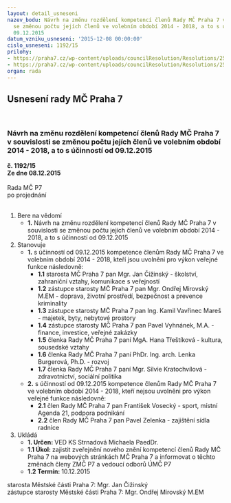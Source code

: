 ```yaml
---
layout: detail_usneseni
nazev_bodu: Návrh na změnu rozdělení kompetencí členů Rady MČ Praha 7 v souvislosti
  se změnou počtu jejích členů ve volebním období 2014 - 2018, a to s účinností od
  09.12.2015
datum_vzniku_usneseni: '2015-12-08 00:00:00'
cislo_usneseni: 1192/15
prilohy:
- https://praha7.cz/wp-content/uploads/councilResolution/Resolutions/25657/79-15-priloha_1_duvodova_zprava.doc
- https://praha7.cz/wp-content/uploads/councilResolution/Resolutions/25657/79-15-usneseni_zmc_p7_0202_15-z_11_07.12.2015_rada_ze_7_na_9.doc
organ: rada
---
```

<div id="ucUsn_pList" class="usn">
	<span><h2>Usnesení rady MČ Praha 7 </h2>
<br></span><div class="standBody">
<span><h3>Návrh na změnu rozdělení kompetencí členů Rady MČ Praha 7 v souvislosti se změnou počtu jejích členů ve volebním období 2014 - 2018, a to s účinností od 09.12.2015</h3></span><div class="center">
		<strong>č. 1192/15</strong><br>
	</div>
<div class="center">
		<strong>Ze dne 08.12.2015</strong><br><br>
	</div>Rada MČ P7<br> po projednání<br><br><ol>
<li>Bere na vědomí<ul><li>
<strong>1.</strong> Návrh na změnu rozdělení kompetencí členů Rady MČ Praha 7 v souvislosti se změnou počtu jejích členů ve volebním období 2014 - 2018, a to s účinností od 09.12.2015</li></ul>
</li>
<li>Stanovuje<ul>
<li>
<strong>1.</strong> s účinností od 09.12.2015 kompetence členům Rady MČ Praha 7 ve volebním období 2014 - 2018, kteří jsou uvolněni pro výkon veřejné funkce následovně:<ul>
<li>
<strong>1.1</strong> starosta MČ Praha 7 pan Mgr. Jan Čižinský -  školství,  zahraniční vztahy, komunikace s veřejností</li>
<li>
<strong>1.2</strong> zástupce starosty MČ Praha 7 pan Mgr. Ondřej Mirovský M.EM - doprava, životní prostředí,  bezpečnost a prevence kriminality</li>
<li>
<strong>1.3</strong> zástupce starosty MČ Praha 7 pan Ing. Kamil Vavřinec Mareš - majetek, byty, nebytové prostory</li>
<li>
<strong>1.4</strong> zástupce starosty MČ Praha 7 pan Pavel Vyhnánek, M.A. - finance, investice, veřejné zakázky</li>
<li>
<strong>1.5</strong> členka Rady MČ Praha 7 paní MgA. Hana Třeštíková - kultura, sousedské vztahy</li>
<li>
<strong>1.6</strong> členka Rady MČ Praha 7 paní PhDr. Ing. arch. Lenka Burgerová, Ph.D. - rozvoj</li>
<li>
<strong>1.7</strong> členka Rady MČ Praha 7 paní Mgr. Silvie Kratochvílová -  zdravotnictví, sociální politika</li>
</ul>
</li>
<li>
<strong>2.</strong> s účinností od 09.12.2015 kompetence členům Rady MČ Praha 7 ve volebním období 2014 - 2018, kteří nejsou uvolněni pro výkon veřejné funkce následovně:<ul>
<li>
<strong>2.1</strong> člen Rady MČ Praha 7 pan František Vosecký - sport, místní Agenda 21, podpora podnikání</li>
<li>
<strong>2.2</strong> člen Rady MČ Praha 7 pan Pavel Zelenka - zajištění sídla radnice</li>
</ul>
</li>
</ul>
</li>
<li>Ukládá<ul>
<li>
<strong>1. Určen: </strong>VED KS Strnadová Michaela PaedDr.</li>
<li>
<strong>1.1 Úkol: </strong>zajistit zveřejnění nového znění kompetencí členů Rady MČ Praha 7  na webových stránkách MČ Praha 7 a informovat o těchto změnách členy ZMČ P7 a vedoucí odborů ÚMČ P7</li>
<li>
<strong>1.2 Termín: </strong>10.12.2015</li>
</ul>
</li>
</ol>starosta Městské části Praha 7: Mgr. Jan Čižinský<br>zástupce starosty Městské části Praha 7: Mgr. Ondřej Mirovský M.EM 
</div>
</div>